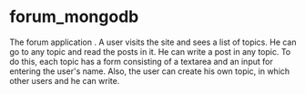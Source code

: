 # forum_mongodb
 The forum application . A user visits the site and sees a list of topics. He can go to any topic and read the posts in it. He can write a post in any topic. To do this, each topic has a form consisting of a textarea and an input for entering the user's name. Also, the user can create his own topic, in which other users and he can write.
